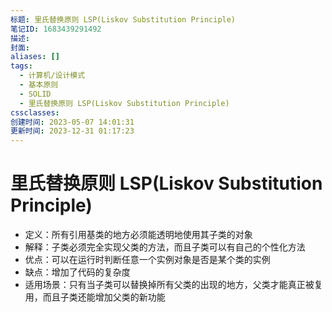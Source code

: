 ```yaml
---
标题: 里氏替换原则 LSP(Liskov Substitution Principle)
笔记ID: 1683439291492
描述: 
封面: 
aliases: []
tags:
  - 计算机/设计模式
  - 基本原则
  - SOLID
  - 里氏替换原则 LSP(Liskov Substitution Principle)
cssclasses: 
创建时间: 2023-05-07 14:01:31
更新时间: 2023-12-31 01:17:23
---
```


# 里氏替换原则 LSP(Liskov Substitution Principle)

- 定义：所有引用基类的地方必须能透明地使用其子类的对象
- 解释：子类必须完全实现父类的方法，而且子类可以有自己的个性化方法
- 优点：可以在运行时判断任意一个实例对象是否是某个类的实例
- 缺点：增加了代码的复杂度
- 适用场景：只有当子类可以替换掉所有父类的出现的地方，父类才能真正被复用，而且子类还能增加父类的新功能
